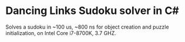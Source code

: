# Dancing Links Sudoku solver in C#

Solves a sudoku in ~100 us, ~800 ns for object creation and puzzle initialization, on Intel Core i7-8700K, 3.7 GHZ.

